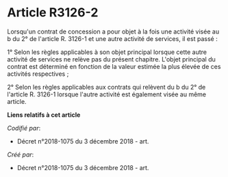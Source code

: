 # Article R3126-2

Lorsqu'un contrat de concession a pour objet à la fois une activité visée au b du 2° de l'article R. 3126-1 et une autre
activité de services, il est passé :

1° Selon les règles applicables à son objet principal lorsque cette autre activité de services ne relève pas du présent
chapitre. L'objet principal du contrat est déterminé en fonction de la valeur estimée la plus élevée de ces activités
respectives ;

2° Selon les règles applicables aux contrats qui relèvent du b du 2° de l'article R. 3126-1 lorsque l'autre activité est
également visée au même article.

**Liens relatifs à cet article**

_Codifié par_:

  - Décret n°2018-1075 du 3 décembre 2018 - art.

_Créé par_:

  - Décret n°2018-1075 du 3 décembre 2018 - art.
